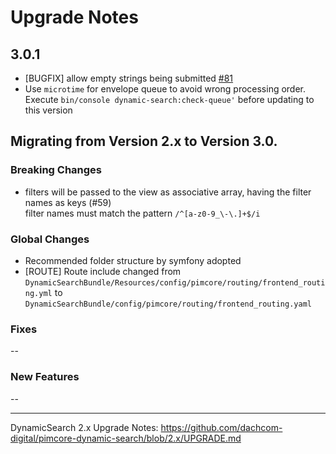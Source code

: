 # Upgrade Notes

## 3.0.1
- [BUGFIX] allow empty strings being submitted [#81](https://github.com/dachcom-digital/pimcore-dynamic-search/issues/81)
- Use `microtime` for envelope queue to avoid wrong processing order. Execute `bin/console dynamic-search:check-queue'` before updating to this version

## Migrating from Version 2.x to Version 3.0.

### Breaking Changes
- filters will be passed to the view as associative array, having the filter names as keys (#59)  
  filter names must match the pattern `/^[a-z0-9_\-\.]+$/i`

### Global Changes
- Recommended folder structure by symfony adopted
- [ROUTE] Route include changed from `DynamicSearchBundle/Resources/config/pimcore/routing/frontend_routing.yml` to `DynamicSearchBundle/config/pimcore/routing/frontend_routing.yaml`

### Fixes
-- 

### New Features
--

***

DynamicSearch 2.x Upgrade Notes: https://github.com/dachcom-digital/pimcore-dynamic-search/blob/2.x/UPGRADE.md
